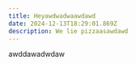 ```yaml
---
title: Heyawdwadwaawdawd
date: 2024-12-13T18:29:01.869Z
description: We lie pizzaasawdawd
---
```

awddawadwdaw